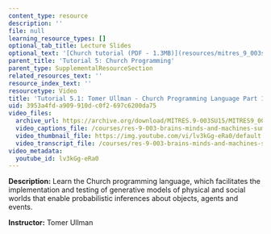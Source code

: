 ```yaml
---
content_type: resource
description: ''
file: null
learning_resource_types: []
optional_tab_title: Lecture Slides
optional_text: '[Church tutorial (PDF - 1.3MB)](resources/mitres_9_003sum15_tut5)'
parent_title: 'Tutorial 5: Church Programming'
parent_type: SupplementalResourceSection
related_resources_text: ''
resource_index_text: ''
resourcetype: Video
title: 'Tutorial 5.1: Tomer Ullman - Church Programming Language Part 1'
uid: 3953a4fd-a909-910d-c0f2-697c6200da75
video_files:
  archive_url: https://archive.org/download/MITRES.9-003SU15/MITRES9_003SU15_Tutorial_5-1_300k.mp4
  video_captions_file: /courses/res-9-003-brains-minds-and-machines-summer-course-summer-2015/44d8f84bb67a57dfbd37137fa3628328_lv3kGg-eRa0.vtt
  video_thumbnail_file: https://img.youtube.com/vi/lv3kGg-eRa0/default.jpg
  video_transcript_file: /courses/res-9-003-brains-minds-and-machines-summer-course-summer-2015/8e825f838f4021665d3809ea93c330bb_lv3kGg-eRa0.pdf
video_metadata:
  youtube_id: lv3kGg-eRa0
---
```


**Description:** Learn the Church programming language, which facilitates the implementation and testing of generative models of physical and social worlds that enable probabilistic inferences about objects, agents and events.

**Instructor:** Tomer Ullman